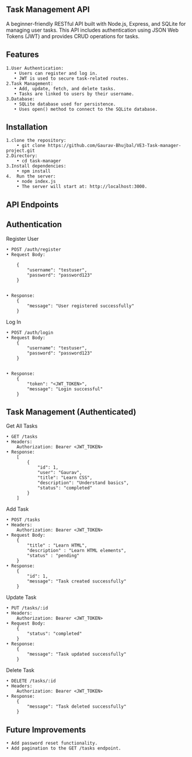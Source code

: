 ## Task Management API

A beginner-friendly RESTful API built with Node.js, Express, and SQLite for managing user tasks. This API includes authentication using JSON Web Tokens (JWT) and provides CRUD operations for tasks.

## Features

    1.User Authentication:
       • Users can register and log in.
       • JWT is used to secure task-related routes.
    2.Task Management:
       • Add, update, fetch, and delete tasks.
       • Tasks are linked to users by their username.
    3.Database:
       • SQLite database used for persistence.
       • Uses open() method to connect to the SQLite database.

## Installation
    1.clone the repository:
        • git clone https://github.com/Gaurav-Bhujbal/VE3-Task-manager-project.git
    2.Directory:
        • cd task-manager
    3.Install dependencies:
        • npm install
    4.	Run the server:
        • node index.js
        • The server will start at: http://localhost:3000.

## API Endpoints

## Authentication

Register User

    • POST /auth/register
    • Request Body:

        {
            "username": "testuser",
            "password": "password123"
        }


    • Response:
        {
            "message": "User registered successfully"
        }

Log In

    • POST /auth/login
    • Request Body:
        {
            "username": "testuser",
            "password": "password123"
        }


    • Response:
        {
            "token": "<JWT_TOKEN>",
            "message": "Login successful"
        }

## Task Management (Authenticated)

Get All Tasks

    • GET /tasks
    • Headers:
        Authorization: Bearer <JWT_TOKEN>
    • Response:
        [
            {
                "id": 1,
                "user": "Gaurav",
                "title": "Learn CSS",
                "description": "Understand basics",
                "status": "completed"
            }
        ]

Add Task

    • POST /tasks
    • Headers:
        Authorization: Bearer <JWT_TOKEN>
    • Request Body:
        {
            "title" : "Learn HTML",
            "description" : "Learn HTML elements",
            "status" : "pending"
        }
    • Response:
        {
            "id": 1,
            "message": "Task created successfully"
        }

Update Task

    • PUT /tasks/:id
    • Headers:
        Authorization: Bearer <JWT_TOKEN>
    • Request Body:
        {
            "status": "completed"
        }
    • Response:
        {
            "message": "Task updated successfully"
        }

Delete Task

    • DELETE /tasks/:id
    • Headers:
        Authorization: Bearer <JWT_TOKEN>
    • Response:
        {
            "message": "Task deleted successfully"
        }


## Future Improvements

    • Add password reset functionality.
    • Add pagination to the GET /tasks endpoint.
